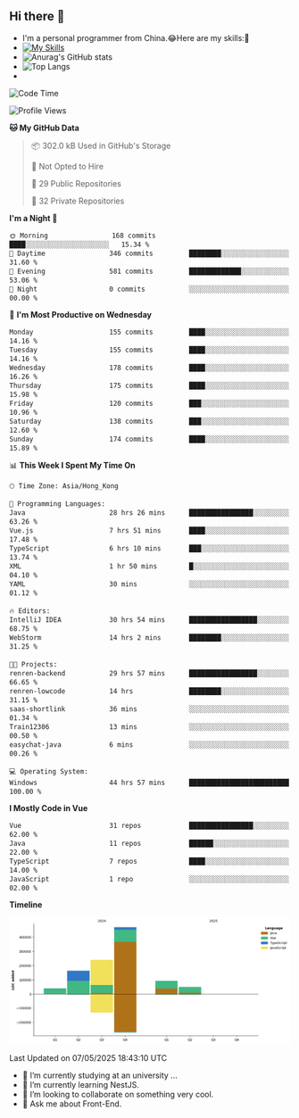 ## Hi there 👋
- I'm a personal programmer from China.😂Here are my skills:🤔
- [![My Skills](https://skillicons.dev/icons?i=js,html,css,vue,typescript,java,golang)](https://skillicons.dev)
- ![Anurag's GitHub stats](https://github-readme-stats.vercel.app/api?username=FluffyChi-Xing&count_private=true&show_icons=true&theme=radical)
- ![Top Langs](https://github-readme-stats.vercel.app/api/top-langs/?username=FluffyChi-Xing)
- <!--START_SECTION:waka-->
![Code Time](http://img.shields.io/badge/Code%20Time-1%2C421%20hrs%2049%20mins-blue)

![Profile Views](http://img.shields.io/badge/Profile%20Views-0-blue)

**🐱 My GitHub Data** 

> 📦 302.0 kB Used in GitHub's Storage 
 > 
> 🚫 Not Opted to Hire
 > 
> 📜 29 Public Repositories 
 > 
> 🔑 32 Private Repositories 
 > 
**I'm a Night 🦉** 

```text
🌞 Morning                168 commits         ████░░░░░░░░░░░░░░░░░░░░░   15.34 % 
🌆 Daytime                346 commits         ████████░░░░░░░░░░░░░░░░░   31.60 % 
🌃 Evening                581 commits         █████████████░░░░░░░░░░░░   53.06 % 
🌙 Night                  0 commits           ░░░░░░░░░░░░░░░░░░░░░░░░░   00.00 % 
```
📅 **I'm Most Productive on Wednesday** 

```text
Monday                   155 commits         ████░░░░░░░░░░░░░░░░░░░░░   14.16 % 
Tuesday                  155 commits         ████░░░░░░░░░░░░░░░░░░░░░   14.16 % 
Wednesday                178 commits         ████░░░░░░░░░░░░░░░░░░░░░   16.26 % 
Thursday                 175 commits         ████░░░░░░░░░░░░░░░░░░░░░   15.98 % 
Friday                   120 commits         ███░░░░░░░░░░░░░░░░░░░░░░   10.96 % 
Saturday                 138 commits         ███░░░░░░░░░░░░░░░░░░░░░░   12.60 % 
Sunday                   174 commits         ████░░░░░░░░░░░░░░░░░░░░░   15.89 % 
```


📊 **This Week I Spent My Time On** 

```text
🕑︎ Time Zone: Asia/Hong_Kong

💬 Programming Languages: 
Java                     28 hrs 26 mins      ████████████████░░░░░░░░░   63.26 % 
Vue.js                   7 hrs 51 mins       ████░░░░░░░░░░░░░░░░░░░░░   17.48 % 
TypeScript               6 hrs 10 mins       ███░░░░░░░░░░░░░░░░░░░░░░   13.74 % 
XML                      1 hr 50 mins        █░░░░░░░░░░░░░░░░░░░░░░░░   04.10 % 
YAML                     30 mins             ░░░░░░░░░░░░░░░░░░░░░░░░░   01.12 % 

🔥 Editors: 
IntelliJ IDEA            30 hrs 54 mins      █████████████████░░░░░░░░   68.75 % 
WebStorm                 14 hrs 2 mins       ████████░░░░░░░░░░░░░░░░░   31.25 % 

🐱‍💻 Projects: 
renren-backend           29 hrs 57 mins      █████████████████░░░░░░░░   66.65 % 
renren-lowcode           14 hrs              ████████░░░░░░░░░░░░░░░░░   31.15 % 
saas-shortlink           36 mins             ░░░░░░░░░░░░░░░░░░░░░░░░░   01.34 % 
Train12306               13 mins             ░░░░░░░░░░░░░░░░░░░░░░░░░   00.50 % 
easychat-java            6 mins              ░░░░░░░░░░░░░░░░░░░░░░░░░   00.26 % 

💻 Operating System: 
Windows                  44 hrs 57 mins      █████████████████████████   100.00 % 
```

**I Mostly Code in Vue** 

```text
Vue                      31 repos            ████████████████░░░░░░░░░   62.00 % 
Java                     11 repos            ██████░░░░░░░░░░░░░░░░░░░   22.00 % 
TypeScript               7 repos             ████░░░░░░░░░░░░░░░░░░░░░   14.00 % 
JavaScript               1 repo              ░░░░░░░░░░░░░░░░░░░░░░░░░   02.00 % 
```



**Timeline**

![Lines of Code chart](https://raw.githubusercontent.com/FluffyChi-Xing/FluffyChi-Xing/main/assets/bar_graph.png)


 Last Updated on 07/05/2025 18:43:10 UTC
<!--END_SECTION:waka-->
- 🔭 I’m currently studying at an university ...
- 🌱 I’m currently learning NestJS.
- 👯 I’m looking to collaborate on something very cool.
- 💬 Ask me about Front-End.
